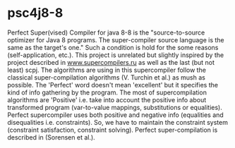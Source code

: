 # psc4j8-8
Perfect Super(vised) Compiler for java 8-8 is the "source-to-source optimizer for Java 8 programs. 
The super-compiler source language is the same as the target's one." Such a condition is hold for the some reasons (self-application, etc.).
This project is unrelated but slightly inspired by the project described in www.supercompilers.ru as well as the last (but not least) scpj.
The algorithms are using in this supercompiler follow the classical super-compilation algorithms (V. Turchin et al.) as mush as possible. The 'Perfect' word doesn't mean 'excellent' but it specifies the kind of info gathering by the program. The most of supercompilation algorithms are 'Positive' i.e. take into account the positive info about transformed program (var-to-value mappings, substitutions or equalities). Perfect supercompiler uses both positive and negative info (equalities and disequalities i.e. constraints). So, we have to maintain the constraint system (constraint satisfaction, constraint solving).
Perfect super-compilation is described in (Sorensen et al.).
